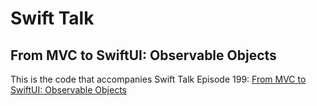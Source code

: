 # Swift Talk
## From MVC to SwiftUI: Observable Objects

This is the code that accompanies Swift Talk Episode 199: [From MVC to SwiftUI: Observable Objects](https://talk.objc.io/episodes/S01E199-from-mvc-to-swiftui-lazy-observable-objects)
